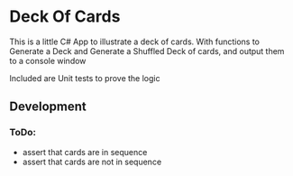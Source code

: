 # Deck Of Cards
This is a little C# App to illustrate a deck of cards.
With functions to Generate a Deck and Generate a Shuffled Deck of cards, and output them to a console window

Included are Unit tests to prove the logic

## Development ##

### ToDo: ###
* assert that cards are in sequence
* assert that cards are not in sequence
